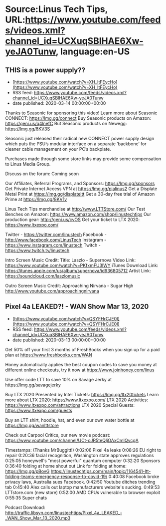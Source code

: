 # Source:Linus Tech Tips, URL:https://www.youtube.com/feeds/videos.xml?channel_id=UCXuqSBlHAE6Xw-yeJA0Tunw, language:en-US

## THIS is a power supply??
 - [https://www.youtube.com/watch?v=XH_ItFEycHo](https://www.youtube.com/watch?v=XH_ItFEycHo)
 - RSS feed: https://www.youtube.com/feeds/videos.xml?channel_id=UCXuqSBlHAE6Xw-yeJA0Tunw
 - date published: 2020-03-14 00:00:00+00:00

Thanks to Seasonic for sponsoring this video! Learn more about Seasonic CONNECT: https://lmg.gg/connect
Buy Seasonic products on Amazon: https://geni.us/q4lnefC
But Seasonic products on Newegg: https://lmg.gg/8KV3S

Seasonic just released their radical new CONNECT power supply design which puts the PSU’s modular interface on a separate ‘backbone’ for cleaner cable management on your PC’s backplate.

Purchases made through some store links may provide some compensation to Linus Media Group.

Discuss on the forum: Coming soon

Our Affiliates, Referral Programs, and Sponsors: https://lmg.gg/sponsors
Get Private Internet Access VPN at https://lmg.gg/pialinus2
Get a Displate Metal Print at https://lmg.gg/displateltt
Get a 30-day free trial of Amazon Prime at https://lmg.gg/8KV1v

Linus Tech Tips merchandise at http://www.LTTStore.com/ 
Our Test Benches on Amazon: https://www.amazon.com/shop/linustechtips 
Our production gear: http://geni.us/cvOS
Get your ticket to LTX 2020: https://www.ltxexpo.com/

Twitter - https://twitter.com/linustech
Facebook - http://www.facebook.com/LinusTech
Instagram - https://www.instagram.com/linustech
Twitch - https://www.twitch.tv/linustech 

Intro Screen Music Credit:
Title: Laszlo - Supernova
Video Link: https://www.youtube.com/watch?v=PKfxmFU3lWY
iTunes Download Link: https://itunes.apple.com/us/album/supernova/id936805712
Artist Link: https://soundcloud.com/laszlomusic

Outro Screen Music Credit: Approaching Nirvana - Sugar High http://www.youtube.com/approachingnirvana

## Pixel 4a LEAKED?! - WAN Show Mar 13, 2020
 - [https://www.youtube.com/watch?v=QSYFHrCJE0I](https://www.youtube.com/watch?v=QSYFHrCJE0I)
 - RSS feed: https://www.youtube.com/feeds/videos.xml?channel_id=UCXuqSBlHAE6Xw-yeJA0Tunw
 - date published: 2020-03-13 00:00:00+00:00

Get 50% off your first 3 months of FreshBooks when you sign up for a paid plan at https://www.freshbooks.com/WAN

Honey automatically applies the best coupon codes to save you money at different online checkouts, try it now at https://www.joinhoney.com/linus 

Use offer code LTT to save 10% on Savage Jerky at https://lmg.gg/savagejerky 

Buy LTX 2020 Presented by Intel Tickets: https://lmg.gg/ltx20tickets
Learn more about LTX 2020: https://www.ltxexpo.com/
LTX 2020 Activities: https://www.ltxexpo.com/attractions
LTX 2020 Special Guests: https://www.ltxexpo.com/guests

Buy an LTT shirt, hoodie, hat, and even our own water bottle at https://lmg.gg/wanlttstore

Check out Carpool Critics, our new movie podcast: https://www.youtube.com/channel/UCt-oJR5teQIjOAxCmIQvcgA

Timestamps: (Thanks MrBuggitt!)
0:02:06  Pixel 4a leaks
0:08:26 EU right to repair
0:20:36  facial recognition, Washington state approves regulations
0:25:05 honeywell's "most powerful" quantum computer
0:32:20 Sponsors
0:36:40 folding at home shout out 
                Link for folding at home: https://lmg.gg/pBovG https://linustechtips.com/main/topic/1164541-ltt-folding-teams-emergency-response-to-covid-19/
0:40:08 Facebook broke privacy laws, Australia sues Facebook.
0:42:50 Youtube ditches trending tab
0:45:40 Alex calls out laptop manufacturers website's sucking.
0:49:53 LTTstore.com (new store)
0:52:00 AMD CPUs vulnerable to browser exploit
0:55:35 Super chats

Podcast Download: http://traffic.libsyn.com/linustechtips/Pixel_4a_LEAKED_-_WAN_Show_Mar_13_2020.mp3

